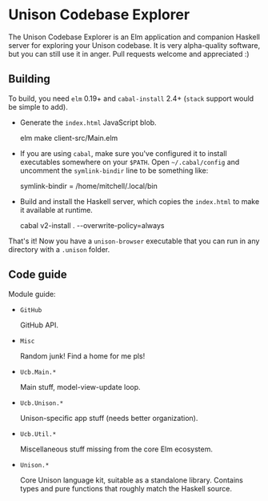 # Unison Codebase Explorer

The Unison Codebase Explorer is an Elm application and companion Haskell server
for exploring your Unison codebase. It is very alpha-quality software, but you
can still use it in anger. Pull requests welcome and appreciated :)

## Building

To build, you need `elm` 0.19+ and `cabal-install` 2.4+ (`stack` support would
be simple to add).

* Generate the `index.html` JavaScript blob.

    elm make client-src/Main.elm

* If you are using `cabal`, make sure you've configured it to install
  executables somewhere on your `$PATH`. Open `~/.cabal/config` and uncomment
  the `symlink-bindir` line to be something like:

    symlink-bindir = /home/mitchell/.local/bin

* Build and install the Haskell server, which copies the `index.html` to make it
  available at runtime.

    cabal v2-install . --overwrite-policy=always

That's it! Now you have a `unison-browser` executable that you can run in any
directory with a `.unison` folder.

## Code guide

Module guide:

* `GitHub`

  GitHub API.

* `Misc`

  Random junk! Find a home for me pls!

* `Ucb.Main.*`

  Main stuff, model-view-update loop.

* `Ucb.Unison.*`

  Unison-specific app stuff (needs better organization).

* `Ucb.Util.*`

  Miscellaneous stuff missing from the core Elm ecosystem.

* `Unison.*`

  Core Unison language kit, suitable as a standalone library. Contains types and
  pure functions that roughly match the Haskell source.
